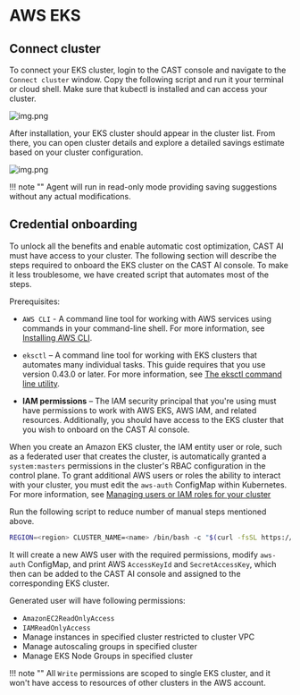 # AWS EKS

## Connect cluster

To connect your EKS cluster, login to the CAST console and navigate to the `Connect cluster` window. Copy the following script
and run it your terminal or cloud shell. Make sure that kubectl is installed and can access your cluster.

![img.png](../screenshots/connect-cluster-2.png)

After installation, your EKS cluster should appear in the cluster list. From there, you can open cluster details and explore
a detailed savings estimate based on your cluster configuration.

![img.png](../screenshots/connect-cluster-3.png)

!!! note ""
    Agent will run in read-only mode providing saving suggestions without any actual modifications.

## Credential onboarding

To unlock all the benefits and enable automatic cost optimization, CAST AI must have access to your cluster. The following
section will describe the steps required to onboard the EKS cluster on the CAST AI console. To make it less troublesome, we have created
script that automates most of the steps.

Prerequisites:

- `AWS CLI` - A command line tool for working with AWS services using commands in your command-line shell. For more
  information, see [Installing AWS CLI](https://docs.aws.amazon.com/cli/latest/userguide/install-cliv2.html).

- `eksctl` – A command line tool for working with EKS clusters that automates many individual tasks. This guide requires
  that you use version 0.43.0 or later. For more information,
  see [The eksctl command line utility](https://docs.aws.amazon.com/eks/latest/userguide/eksctl.html).

- **IAM permissions** – The IAM security principal that you're using must have permissions to work with AWS EKS, AWS IAM,
  and related resources. Additionally, you should have access to the EKS cluster that you wish to onboard on the CAST AI console.

When you create an Amazon EKS cluster, the IAM entity user or role, such as a federated user that creates the cluster,
is automatically granted a `system:masters` permissions in the cluster's RBAC configuration in the control plane. To grant
additional AWS users or roles the ability to interact with your cluster, you must edit the `aws-auth` ConfigMap within
Kubernetes. For more information,
see [Managing users or IAM roles for your cluster](https://docs.aws.amazon.com/eks/latest/userguide/add-user-role.html)

Run the following script to reduce number of manual steps mentioned above.

```bash
REGION=<region> CLUSTER_NAME=<name> /bin/bash -c "$(curl -fsSL https://raw.githubusercontent.com/castai/docs/main/docs/getting-started/credentials/configuring-eks-credentials/script.sh)"
```

It will create a new AWS user with the required permissions, modify `aws-auth` ConfigMap, and print AWS `AccessKeyId`
and `SecretAccessKey`, which then can be added to the CAST AI console and assigned to the corresponding EKS cluster.

Generated user will have following permissions:

- `AmazonEC2ReadOnlyAccess`
- `IAMReadOnlyAccess`
- Manage instances in specified cluster restricted to cluster VPC
- Manage autoscaling groups in specified cluster
- Manage EKS Node Groups in specified cluster

!!! note ""
    All `Write` permissions are scoped to single EKS cluster, and it won't have access to resources of other clusters in the AWS account.
